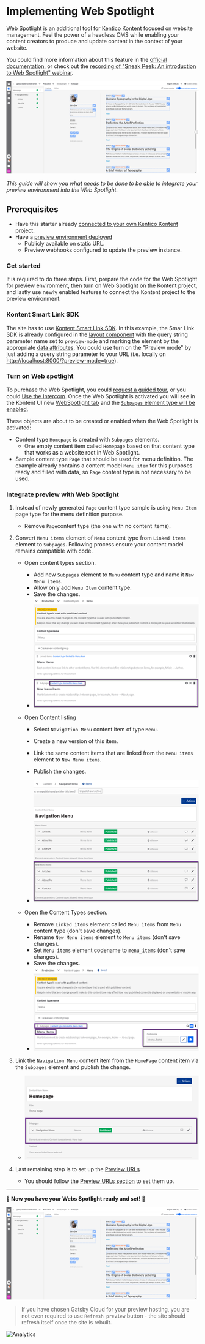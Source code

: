 # Implementing Web Spotlight

[Web Spotlight](./http://webspotlight.kontent.ai/) is an additional tool for [Kentico Kontent](https://kontent.ai) focused on website management. Feel the power of a headless CMS while enabling your content creators to produce and update content in the context of your website.

You could find more information about this feature in the [official documentation](https://docs.kontent.ai/tutorials/set-up-kontent/set-up-your-project/web-spotlight), or check out the [recording of "Sneak Peek: An introduction to Web Spotlight" webinar](https://kontent.ai/webinars/on-demand/introduction-web-spotlight).


![Web Spotlight preview](./web-spotlight.png)

_This guide will show you what needs to be done to be able to integrate your preview environment into the Web Spotlight._

## Prerequisites

* Have this starter already [connected to your own Kentico Kontent project](../README.md#Getting-Started).
* Have a [preview environment deployed](../README.md#Preview-Deploy)
  * Publicly available on static URL.
  * Preview webhooks configured to update the preview instance.

### Get started

It is required to do three steps. First, prepare the code for the Web Spotlight for preview environment, then turn on Web Spotlight on the Kontent project, and lastly use newly enabled features to connect the Kontent project to the preview environment.


### Kontent Smart Link SDK

The site has to use [Kontent Smart Link SDK](https://github.com/Kentico/kontent-smart-link#readme). In this example, the Smar Link SDK is already configured in the [layout component](../src/components/Layout/index.jsx) with the query string parameter name set to `preview-mode` and marking the element by the appropriate [data attributes](https://github.com/Kentico/kontent-smart-link/blob/master/README.md#data-attributes). You could use turn on the "Preview mode" by just adding a query string parameter to your URL (i.e. locally on <http://localhost:8000/?preview-mode=true>).


### Turn on Web spotlight

To purchase the Web Spotlight, you could [request a guided tour](https://webspotlight.kontent.ai/#form), or you could [Use the Intercom](https://docs.kontent.ai/tutorials/set-up-kontent/set-up-your-project/web-spotlight#a-boost-your-web-with-web-spotlight). Once the Web Spotlight is activated you will see in the Kontent UI new [WebSpotlight tab](https://docs.kontent.ai/tutorials/set-up-kontent/set-up-your-project/web-spotlight#a-what-web-spotlight-looks-like) and the [`Subpages` element type will be enabled](https://docs.kontent.ai/tutorials/set-up-kontent/set-up-your-project/web-spotlight#a-how-web-spotlight-works).

These objects are about to be created or enabled when the Web Spotlight is activated:


* Content type `Homepage` is created with `Subpages` elements.
  * One empty content item called `Homepage` based on that content type that works as a website root in Web Spotlight.
* Sample content type `Page` that should be used for menu definition. The example already contains a content model `Menu item` for this purposes ready and filled with data, so `Page` content type is not necessary to be used.

### Integrate preview with Web Spotlight

1. Instead of newly generated `Page` content type sample is using `Menu Item` page type for the menu definition purpose.

    * Remove `Page`content type (the one with no content items).
1. Convert `Menu items` element of `Menu` content type from `Linked items` element to `Subpages`. Following process ensure your content model remains compatible with code.
    * Open content types section.
        * Add new `Subpages` element to `Menu` content type and name it `New Menu items`.
        * Allow only add `Menu Item` content type.
        * Save the changes.
        * ![Add new Subpages element](./new-menu-items.png)
    * Open Content listing
        * Select `Navigation Menu` content item of type `Menu`.
        * Create a new version of this item.

        * Link the same content items that are linked from the `Menu items` element to `New Menu items`.

        * Publish the changes.
        * ![Fill new Subpages element](./new-menu-items-content.png)
    * Open the Content Types section.

        * Remove `Linked items` element called `Menu items` from `Menu` content type (don't save changes).
        * Rename `New Menu items` element to `Menu items` (don't save changes).
        * Set `Menu items` element codename to `menu_items` (don't save changes).
        * Save the changes.
        * ![Remove old Subpages element](./new-menu-items-finalize.png)
1. Link the `Navigation Menu` content item from the `HomePage` content item via the `Subpages` element and publish the change.

    * ![Add Navigation to Homepage](./homepage-navigation-link.png)
1. Last remaining step is to set up the [Preview URLs](https://docs.kontent.ai/tutorials/develop-apps/build-strong-foundation/set-up-preview#a-set-up-content-preview-in-your-project)
    * You should follow the [Preview URLs section](../README.md#Preview-URLs) to set them up.


----

**🚀 Now you have your Webs Spotlight ready and set! 🚀**

![Web Spotlight preview](./web-spotlight.png)

> If you have chosen Gatsby Cloud for your preview hosting, you are not even required to use `Refresh preview` button - the site should refresh itself once the site is rebuilt.

![Analytics](https://kentico-ga-beacon.azurewebsites.net/api/UA-69014260-4/Kentico/gatsby-starter-kontent-lumen/docs/WEB-SPOTLIGHT?pixel)
